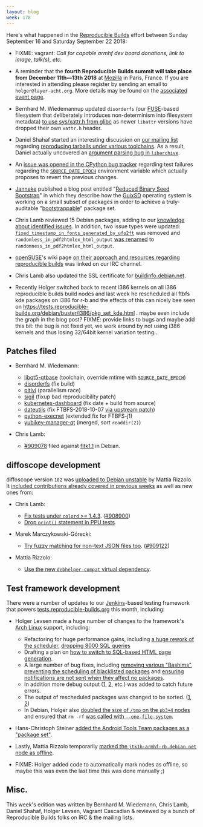```yaml
---
layout: blog
week: 178
---
```


Here's what happened in the [Reproducible Builds](https://reproducible-builds.org) effort between Sunday September 16 and Saturday September 22 2018:

* FIXME: vagrant: *Call for capable armhf dev board donations, link to image, talk(s), etc.*

* A reminder that the **fourth Reproducible Builds summit will take place from December 11th—13th 2018** at [Mozilla](https://wiki.mozilla.org/Paris) in Paris, France. If you are interested in attending please register by sending an email to `holger@layer-acht.org`. More details may be found on the [associated event page](https://reproducible-builds.org/events/paris2018/).

* Bernhard M. Wiedemannup updated  `disorderfs` (our [FUSE](https://github.com/libfuse/libfuse)-based filesystem that deliberately introduces non-determinism into filesystem metadata) [to use sys/xattr.h from glibc](https://salsa.debian.org/reproducible-builds/disorderfs/commit/387844f) as newer `libattr` versions have dropped their own `xattr.h` header.

* Daniel Shahaf started an interesting discussion on [our mailing list](https://lists.reproducible-builds.org/listinfo/rb-general) regarding [reproducing tarballs under various toolchains](https://lists.reproducible-builds.org/pipermail/rb-general/2018-September/001148.html). As a result, Daniel actually uncovered an [argument parsing bug in `libarchive`](https://github.com/libarchive/libarchive/issues/1068).

* An [issue was opened in the CPython bug tracker](https://bugs.python.org/issue34022) regarding test failures regarding the [`SOURCE_DATE_EPOCH`](https://reproducible-builds.org/specs/source-date-epoch/) environment variable which actually proposes to revert the previous changes.

* [Janneke](http://joyofsource.com) published a blog post entitled "[Reduced Binary Seed Bootstrap](http://joyofsource.com/reduced-binary-seed-bootstrap.html)" in which they describe how the [GuixSD](https://www.gnu.org/software/guix/) operating system is working on a small subset of packages in order to achieve a truly-auditable "[bootstrappable](http://bootstrappable.org/)" package set.

* Chris Lamb reviewed 15 Debian packages, adding to our [knowledge about identified issues](https://tests.reproducible-builds.org/debian/index_issues.html). In addition, two issue types were updated: [`fixed_timestamp_in_fonts_generated_by_ufo2ft`](https://salsa.debian.org/reproducible-builds/reproducible-notes/commit/b6dc7ea0) was removed and `randomless_in_pdf2htmlex_html_output` [was renamed](https://salsa.debian.org/reproducible-builds/reproducible-notes/commit/23f31d23) to `randomness_in_pdf2htmlex_html_output`.

* [openSUSE](https://en.opensuse.org)'s wiki page [on their approach and resources regarding reproducible builds](https://en.opensuse.org/openSUSE:Reproducible_Builds) was linked on our IRC channel.

* Chris Lamb also updated the SSL certificate for [buildinfo.debian.net](https://buildinfo.debian.net/).

* Recently Holger switched back to recent i386 kernels on all i386 reproducible builds build nodes and last week he rescheduled all ftbfs kde packages on i386 for r-b and the effects of this can nicely bee seen on https://tests.reproducible-builds.org/debian/buster/i386/pkg_set_kde.html . maybe even include the graph in the blog post?
FIXME: provide links to bugs and maybe add this bit: the bug is not fixed yet, we work around by not using i386 kernels and thus losing 32/64bit kernel variation testing...


Patches filed
-------------

* Bernhard M. Wiedemann:

    * [libqt5-qtbase](https://build.opensuse.org/request/show/636631) (toolchain, override mtime with [`SOURCE_DATE_EPOCH`](https://reproducible-builds.org/specs/source-date-epoch/))
    * [disorderfs](https://build.opensuse.org/request/show/635881) (fix build)
    * [pitivi](https://build.opensuse.org/request/show/636099) (parallelism race)
    * [sigil](https://build.opensuse.org/request/show/637097) (fixup bad reproducibility patch)
    * [kubernetes-dashboard](https://build.opensuse.org/request/show/637008) (fix date + build from source)
    * [dateutils](https://build.opensuse.org/request/show/636875) (fix FTBFS-2018-10-07 [via upstream patch](https://github.com/hroptatyr/dateutils/pull/85))
    * [python-execnet](https://github.com/pytest-dev/execnet/pull/84) (extended fix for FTBFS-j1)
    * [yubikey-manager-qt](https://github.com/Yubico/yubikey-manager-qt/pull/58) (merged, sort `readdir(2)`)

* Chris Lamb:
    * [#909078](https://bugs.debian.org/909078) filed against [fltk1.1](https://tracker.debian.org/pkg/fltk1.1) in Debian.


diffoscope development
----------------------

diffoscope version `102` was [uploaded to Debian unstable](https://tracker.debian.org/news/989165/accepted-diffoscope-102-source-into-unstable/) by Mattia Rizzolo. It [included contributions already covered in previous weeks](https://salsa.debian.org/reproducible-builds/diffoscope/commits/102) as well as new ones from:

* Chris Lamb:
    * [Fix tests under `colord` >= 1.4.3](https://salsa.debian.org/reproducible-builds/diffoscope/commit/b1addb0). ([#908900](https://bugs.debian.org/908900))
    * [Drop `print()` statement in PPU tests](https://salsa.debian.org/reproducible-builds/diffoscope/commit/755c218).

* Marek Marczykowski-Górecki:
    * [Try fuzzy matching for non-text JSON files too](https://salsa.debian.org/reproducible-builds/diffoscope/commit/4ba7e6c). ([#909122](https://bugs.debian.org/909122))

* Mattia Rizzolo:
    * [Use the new `debhelper-compat` virtual dependency](https://salsa.debian.org/reproducible-builds/diffoscope/commit/f23ff14).


Test framework development
--------------------------

There were a number of updates to our [Jenkins](https://jenkins.io/)-based testing framework that powers [tests.reproducible-builds.org](tests.reproducible-builds.org) this month, including:

* Holger Levsen made a huge number of changes to the framework's [Arch Linux](https://www.archlinux.org/) support, including:

    * Refactoring for huge performance gains, including [a huge rework of the scheduler](https://salsa.debian.org/qa/jenkins.debian.net/commit/26377e6b), [dropping 8000 SQL queries](https://salsa.debian.org/qa/jenkins.debian.net/commit/7c77b0d3)
    * Drafting a plan on [how to switch to SQL-based HTML page generation](https://salsa.debian.org/qa/jenkins.debian.net/commit/6ed1274e).
    * A large number of bug fixes, including [removing various "Bashims"](https://salsa.debian.org/qa/jenkins.debian.net/commit/3d46a865), [preventing the scheduling of blacklisted packages](https://salsa.debian.org/qa/jenkins.debian.net/commit/4db078d4) and [ensuring notifications are not sent when they affect no packages](https://salsa.debian.org/qa/jenkins.debian.net/commit/6b98e303).
    * In addition more debug output ([1](https://salsa.debian.org/qa/jenkins.debian.net/commit/63237165), [2](https://salsa.debian.org/qa/jenkins.debian.net/commit/8acce39f), etc.) was added to catch future errors.
    * The output of rescheduled packages was changed to be sorted. ([1](https://salsa.debian.org/qa/jenkins.debian.net/commit/7e4cda0d), [2](https://salsa.debian.org/qa/jenkins.debian.net/commit/cf042521))
    * In Debian, Holger also [doubled the size of `/tmp` on the `pb3+4` nodes](https://salsa.debian.org/qa/jenkins.debian.net/commit/aa872f0f) and ensured that `rm -rf` [was called with `--one-file-system`](https://salsa.debian.org/qa/jenkins.debian.net/commit/1ef70769).

* Hans-Christoph Steiner [added the Android Tools Team packages as a "package set"](https://salsa.debian.org/qa/jenkins.debian.net/commit/fc224521).

* Lastly, Mattia Rizzolo temporarily [marked the `jtk1b-armhf-rb.debian.net` node as offline](https://salsa.debian.org/qa/jenkins.debian.net/commit/2e935533).
* FIXME: Holger added code to automatically mark nodes as offline, so maybe this was even the last time this was done manually ;)

Misc.
-----

This week's edition was written by Bernhard M. Wiedemann, Chris Lamb, Daniel Shahaf, Holger Levsen, Vagrant Cascadian & reviewed by a bunch of Reproducible Builds folks on IRC & the mailing lists.
